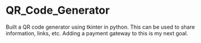 # QR_Code_Generator
Built a QR code generator using tkinter in python. This can be used to share information, links, etc. Adding a payment gateway to this is my next goal.
